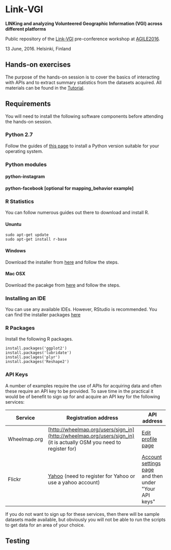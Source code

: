 # Link‐VGI
**LINKing and analyzing Volunteered Geographic Information (VGI) across different platforms**

Public repository of the [Link-VGI](http://www.geog.uni-heidelberg.de/gis/link_vgi.html) pre-conference workshop at [AGILE2016](https://agile-online.org/index.php/conference/conference-2016).

13 June, 2016. Helsinki, Finland

## Hands-on exercises

The purpose of the hands-on session is to cover the basics of interacting with APIs and to extract summary statistics from the datasets acquired.
All materials can be found in the [Tutorial](workshop/tutorial.md).

## Requirements

You will need to install the following software components before attending the hands-on session.

### Python 2.7

Follow the guides of [this page](https://wiki.python.org/moin/BeginnersGuide/Download) to install a Python version suitable for your operating system.

### Python modules

#### python-instagram

#### python-facebook [optional for mapping_behavior example]

### R Statistics

You can follow numerous guides out there to download and install R.

#### Ununtu

```
sudo apt-get update
sudo apt-get install r-base
```

#### Windows

Download the installer from [here](https://cran.r-project.org/bin/windows/base/) and follow the steps.

#### Mac OSX

Download the pacakge from [here](https://cran.rstudio.com/bin/macosx/) and follow the steps.

### Installing an IDE

You can use any available IDEs. However, RStudio is recommended. You can find the installer packages [here](https://www.rstudio.com/products/rstudio/download/)

### R Packages

Install the following R packages.

```rscript
install.packages('ggplot2')
install.packages('lubridate')
install.paclages('plyr')
install.packages('Reshape2')
```

### API Keys

A number of examples require the use of APIs for acquiring data and often these require an API key to be provided. To save time in the practical it would be of benefit to sign up for and acquire an API key for the following services:

| Service | Registration address | API address |
| ------- | -------------------- | ----------- |
| Wheelmap.org | [http://wheelmap.org/users/sign_in](http://wheelmap.org/users/sign_in) (it is actually OSM you need to register for) | [Edit profile page](http://wheelmap.org/profile/edit)|
| Flickr |[Yahoo](https://login.yahoo.com/account/create?.src=flickrsignup&.scrumb=0&new=1&.pd=c%3DJvVF95K62e6PzdPu7MBv2V8-&.intl=de&.done=https%3A%2F%2Flogin.yahoo.com%2Fconfig%2Fvalidate%3F.src%3Dflickrsignin%26.pc%3D8190%26.scrumb%3D0%26.pd%3Dc%253DJvVF95K62e6PzdPu7MBv2V8-%26.intl%3Dde%26.done%3Dhttps%3A%2F%2Fwww.flickr.com%2Fsignin%2Fyahoo%2F&specId=yidReg&altreg=0) (need to register for Yahoo or use a yahoo account) | [Account settings page](https://www.flickr.com/account/sharing/) and then under "Your API keys" |

If you do not want to sign up for these services, then there will be sample datasets made available, but obviously you will not be able to run the scripts to get data for an area of your choice.

## Testing




